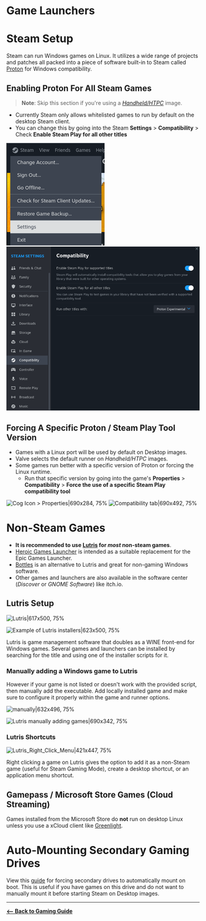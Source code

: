 # Game Launchers

# **Steam Setup**

Steam can run Windows games on Linux. It utilizes a wide range of projects and patches all packed into a piece of software built-in to Steam called [Proton](https://github.com/ValveSoftware/Proton) for Windows compatibility.

## Enabling Proton For All Steam Games

> **Note**: Skip this section if you're using a [_Handheld/HTPC_](https://universal-blue.discourse.group/docs?topic=37) image.

- Currently Steam only allows whitelisted games to run by default on the desktop Steam client.
- You can change this by going into the Steam **Settings** > **Compatibility** > Check **Enable Steam Play for all other titles**

![Steam Settings|256x267, 75%](../img/steam_settings.png)
![Compatibility|589x499, 75%](../img/compatibility.png)

## Forcing A Specific Proton / Steam Play Tool Version

- Games with a Linux port will be used by default on Desktop images.
- Valve selects the default runner on _Handheld/HTPC_ images.
- Some games run better with a specific version of Proton or forcing the Linux runtime.
  - Run that specific version by going into the game's **Properties** > **Compatibility** > **Force the use of a specific Steam Play compatibility tool**

![Cog Icon > Properties|690x284, 75%](upload://zo1TyrRxr8Fu48ACJg34pWKvF7P.png)
![Compatibility tab|690x492, 75%](upload://iiTx9285kbPupqLDGX4ak4RIvdm.png)

# **Non-Steam Games**

- **It is recommended to use [Lutris](https://lutris.net/games?q=&ordering=-popularity&paginate_by=100) for _most_ non-steam games**.
- [Heroic Games Launcher](https://heroicgameslauncher.com) is intended as a suitable replacement for the Epic Games Launcher.
- [Bottles](https://usebottles.com/) is an alternative to Lutris and great for non-gaming Windows software.
- Other games and launchers are also available in the software center (_Discover_ or _GNOME Software_) like itch.io.

## Lutris Setup

![Lutris|617x500, 75%](upload://3s2iqYP1Q1ZeCpMaQapqhG4gR1V.png)

![Example of Lutris installers|623x500, 75%](upload://1WR6qGSLGJ0oRkdwvCFwhCZllq0.png)

Lutris is game management software that doubles as a WINE front-end for Windows games. Several games and launchers can be installed by searching for the title and using one of the installer scripts for it.

### Manually adding a Windows game to Lutris

However if your game is not listed or doesn't work with the provided script, then manually add the executable. Add locally installed game and make sure to configure it properly within the game and runner options.

![manually|632x496, 75%](upload://9NC0GjEllRMgpuaLmB2d5pcihgz.png)

![Lutris manually adding games|690x342, 75%](upload://yszYNbYIAwCw4otGldSK6C29Jus.png)

### Lutris Shortcuts

![Lutris_Right_Click_Menu|421x447, 75%](upload://qvbF55nS5md6nMp7L5w0V97EBLR.png)

Right clicking a game on Lutris gives the option to add it as a non-Steam game (useful for Steam Gaming Mode), create a desktop shortcut, or an application menu shortcut.

## Gamepass / Microsoft Store Games (Cloud Streaming)

Games installed from the Microsoft Store do **not** run on desktop Linux unless you use a xCloud client like [Greenlight](https://github.com/unknownskl/greenlight).

# Auto-Mounting Secondary Gaming Drives

View this [guide](https://universal-blue.discourse.group/docs?topic=970) for forcing secondary drives to automatically mount on boot. This is useful if you have games on this drive and do not want to manually mount it before starting Steam on Desktop images.

<hr>

[**<-- Back to Gaming Guide**](index.md)
